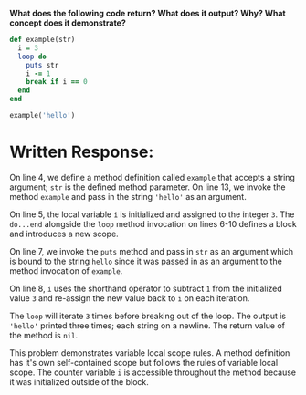 **What does the following code return? What does it output? Why? What concept does it demonstrate?**

```ruby
def example(str)
  i = 3
  loop do
    puts str
    i -= 1
    break if i == 0
  end
end

example('hello')
```

# Written Response:

On line 4, we define a method definition called `example` that accepts a string argument; `str` is the defined method parameter. On line 13, we invoke the method `example` and pass in the string `'hello'` as an argument.

On line 5, the local variable `i` is initialized and assigned to the integer `3`. The `do...end` alongside the `loop` method invocation on lines 6-10 defines a block and introduces a new scope.

On line 7, we invoke the `puts` method and pass in `str` as an argument which is bound to the string `hello` since it was passed in as an argument to the method invocation of `example`.

On line 8, `i` uses the shorthand operator to subtract `1` from the initialized value `3` and re-assign the new value back to `i` on each iteration.

The `loop` will iterate `3` times before breaking out of the loop. The output is `'hello'` printed three times; each string on a newline. The return value of the method is `nil`.

This problem demonstrates variable local scope rules. A method definition has it's own self-contained scope but follows the rules of variable local scope. The counter variable `i` is accessible throughout the method because it was initialized outside of the block. 

